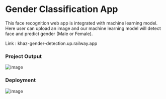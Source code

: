 # Gender Classification App

This face recognition web app is integrated with machine learning model. Here user can upload an image and our machine learning model will detect face and predict gender (Male or Female).

Link : khaz-gender-detection.up.railway.app 

### Project Output
![image](https://user-images.githubusercontent.com/75901421/184639833-dea8343f-f0aa-4221-bf9d-29c2948634f1.png)

### Deployment
![image](https://user-images.githubusercontent.com/75901421/184639715-7b4ba26c-6fb8-4157-8819-233b06dedb77.png)
